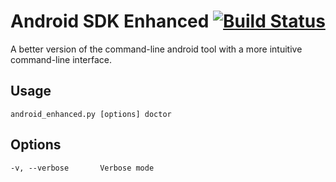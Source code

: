 # Android SDK Enhanced [![Build Status](https://travis-ci.com/ashishb/android-sdk-enhanced.svg?token=Da9XpqAfHHto2GefTigN&branch=master)](https://travis-ci.com/ashishb/android-sdk-enhanced)

A better version of the command-line android tool with a more intuitive command-line interface.

## Usage
    android_enhanced.py [options] doctor


## Options
    -v, --verbose       Verbose mode